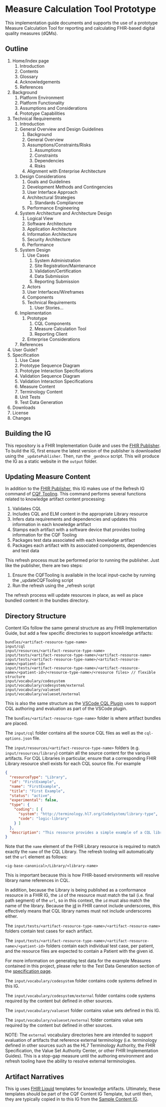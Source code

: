 # Measure Calculation Tool Prototype
This implementation guide documents and supports the use of a prototype Measure Calculation Tool for reporting and calculating FHIR-based digital quality measures (dQMs).

## Outline

1. Home/Index page
    1. Introduction
    2. Contents
    3. Glossary
    4. Acknowledgements
    5. References
2. Background
    1. Platform Environment
    2. Platform Functionality
    3. Assumptions and Considerations
    4. Prototype Capabilities
4. Technical Requirements
    1. Introduction
    2. General Overview and Design Guidelines
        1. Background
        1. General Overview
        2. Assumptions/Constraints/Risks
            1. Assumptions
            2. Constraints
            3. Dependencies
            4. Risks
        3. Alignment with Enterprise Architecture
    3. Design Considerations
        1. Goals and Guidelines
        2. Development Methods and Contingencies
        3. User Interface Approach
        3. Architectural Strategies
            1. Standards Compliancee
        4. Performance Engineering
    4. System Architecture and Architecture Design
        1. Logical View
        2. Software Architecture
        3. Application Architecture
        3. Information Architecture
        4. Security Architecture
        5. Performance
    5. System Design
        1. Use Cases
            1. System Administration
            2. Site Registration/Maintenance
            3. Validation/Certification
            4. Data Submission
            5. Reporting Submission
        2. Actors
        3. User Interfaces/Wireframes
        3. Components
        4. Technical Requirements
            1. User Stories...
    6. Implementation
        1. Prototype
            1. CQL Components
            2. Measure Calculation Tool
            3. Reporting Client
        2. Enterprise Considerations
    7. References
5. User Guide?
5. Specification
    1. Use Case
    2. Prototype Sequence Diagram
    3. Prototype Interaction Specifications
    4. Validation Sequence Diagram
    5. Validation Interaction Specifications
    6. Measure Content
    7. Terminology Content
    8. Unit Tests
    9. Test Data Generation
4. Downloads
5. License
6. Changes

## Building the IG

This repository is a FHIR Implementation Guide and uses the [FHIR Publisher](https://confluence.hl7.org/display/FHIR/IG+Publisher+Documentation). To build the IG, first ensure the latest version of the publisher is downloaded using the `_updatePublisher`. Then, run the `_genOnce` script. This will produce the IG as a static website in the `output` folder.

## Updating Measure Content

In addition to the [FHIR Publisher](https://confluence.hl7.org/display/FHIR/IG+Publisher+Documentation), this
IG makes use of the Refresh IG command of [CQF Tooling](https://github.com/cqframework/cqf-tooling). This
command performs several functions related to knowledge artifact content processing:

1. Validates CQL
2. Includes CQL and ELM content in the appropriate Library resource
3. Infers data requirements and dependencies and updates this information in each knowledge artifact
4. Stamps each artifact with a software device that provides tooling information for the CQF Tooling
5. Packages test data associated with each knowledge artifact
6. Packages each artifact with its associated components, dependencies and test data

This refresh process must be performed prior to running the publisher. Just like the publisher, there are two steps:

1. Ensure the CQFTooling is available in the local input-cache by running the _updateCQFTooling script
2. Run the refresh using the _refresh script

The refresh process will update resources in place, as well as place bundled content in the bundles directory.

## Directory Structure
Content IGs follow the same general structure as any FHIR Implementation Guide, but add a few specific directories to support knowledge artifacts:

```
bundles/<artifact-resource-type-name>
input/cql
input/resources/<artifact-resource-type-name>
input/tests/<artifact-resource-type-name>/<artifact-resource-name>
input/tests/<artifact-resource-type-name>/<artifact-resource-name>/<patient-id>
input/tests/<artifact-resource-type-name>/<artifact-resource-name>/<patient-id>/<resource-type-name>/<resource files> // flexible structure
input/vocabulary/codesystem
input/vocabulary/codesystem/external
input/vocabulary/valueset
input/vocabulary/valueset/external
```

This is also the same structure as the [VSCode CQL Plugin](https://github.com/cqframework/vscode-cql) uses to support CQL authoring and evaluation as part of the VSCode plugin.

The `bundles/<artifact-resource-type-name>` folder is where artifact bundles are placed.

The `input/cql` folder contains all the source CQL files as well as the `cql-options.json` file.

The `input/resources/<artifact-resource-type-name>` folders (e.g. `input/resources/library`) contain all the source content for the various artifacts. For CQL Libraries in particular, ensure that a corresponding FHIR Library resource shell exists for each CQL source file. For example

```json
{
  "resourceType": "Library",
  "id": "FirstExample",
  "name": "FirstExample",
  "title": "First Example",
  "status": "active",
  "experimental": false,
  "type": {
    "coding": [ {
      "system": "http://terminology.hl7.org/CodeSystem/library-type",
      "code": "logic-library"
    } ]
  },
  "description": "This resource provides a simple example of a CQL library"
}
```

Note that the `name` element of the FHIR Library resource is required to match exactly the `name` of the CQL Library. The refresh tooling will automatically set the `url` element as follows:

`<ig-base-canonical>/Library/<library-name>`

This is important because this is how FHIR-based environments will resolve library name references in CQL.

In addition, because the Library is being published as a conformance resource in a FHIR IG, the `id` of the resource must match the tail (i.e. final path segment) of the `url`, so in this context, the `id` must also match the name of the library. Because the [id](https://hl7.org/fhir/datatypes.html#id) in FHIR cannot include underscores, this effectively means that CQL library names must not include underscores either.

The `input/tests/<artifact-resource-type-name>/<artifact-resource-name>` folders contain test cases for each artifact.

The `input/tests/<artifact-resource-type-name>/<artifact-resource-name>/<patient-id>` folders contain each individual test case, per patient, and the resource files are expected to contain a Patient with the given id.

For more information on generating test data for the example Measures contained in this project, please refer to the Test Data Generation section of the [specification page](https://github.com/alphora/mct-ig/blob/master/input/pagecontent/specification.md#test-data-generation).

The `input/vocabulary/codesystem` folder contains code systems defined in this IG.

The `input/vocabulary/codesystem/external` folder contains code systems required by the content but defined in other sources.

The `input/vocabulary/valueset` folder contains value sets defined in this IG.

The `input/vocabulary/valueset/external` folder contains value sets required by the content but defined in other sources.

NOTE: The `external` vocabulary directories here are intended to support evaluation of artifacts that reference external terminology (i.e. terminology defined in other sources such as the HL7 Terminology Authority, the FHIR Specification, the Value Set Authority Center, or other FHIR Implementation Guides). This is a stop-gap measure until the authoring environment and refresh tooling have the ability to resolve external terminologies.

## Artifact Narratives
This ig uses [FHIR Liquid](https://confluence.hl7.org/display/FHIR/FHIR+Liquid+Profile) templates for knowledge artifacts. Ultimately, these templates should be part of the CQF Content IG Template, but until then, they are typically copied in to this IG from the [Sample Content IG](https://github.com/cqframework/sample-content-ig).

